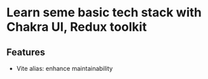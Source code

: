 # Learn seme basic tech stack with Chakra UI, Redux toolkit

## Features

- Vite alias: enhance maintainability
